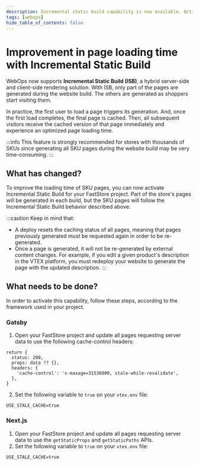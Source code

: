 ```yaml
---
description: Incremental static build capability is now available. Activate it to improve page loading time.
tags: [webops]
hide_table_of_contents: false
---
```


# Improvement in page loading time with Incremental Static Build

WebOps now supports **Incremental Static Build (ISB)**, a hybrid server-side and client-side rendering solution. With ISB, only part of the pages are generated during the website build. The others are generated as shoppers start visiting them.

In practice, the first user to load a page triggers its generation. And, once the first load completes, the final page is cached. Then, all subsequent visitors receive the cached version of that page immediately and experience an optimized page loading time.

:::info
This feature is strongly recommended for stores with thousands of SKUs since generating all SKU pages during the website build may be very time-consuming.
:::

## What has changed?

To improve the loading time of SKU pages, you can now activate Incremental Static Build for your FastStore project. Part of the store's pages will be generated in each build, but the SKU pages will follow the Incremental Static Build behavior described above.

:::caution
Keep in mind that:

- A deploy resets the caching status of all pages, meaning that pages previously generated must be requested again in order to be re-generated.
- Once a page is generated, it will not be re-generated by external content changes. For example, if you edit a given product's description in the VTEX platform, you must redeploy your website to generate the page with the updated description.
:::

## What needs to be done?

In order to activate this capability, follow these steps, according to the framework used in your project.

### Gatsby

1. Open your FastStore project and update all pages requesting server data to use the following cache-control headers:

```tsx
return {
  status: 200,
  props: data ?? {},
  headers: {
    'cache-control': 's-maxage=31536000, stale-while-revalidate',
  },
}
```

2. Set the following variable to `true` on your `vtex.env` file:

```env title="vtex.env"
USE_STALE_CACHE=true
```

### Next.js

1. Open your FastStore project and update all pages requesting server data to use the `getStaticProps` and `getStaticPaths` APIs.
2. Set the following variable to `true` on your `vtex.env` file:

```env title="vtex.env"
USE_STALE_CACHE=true
```
